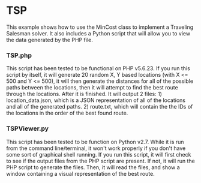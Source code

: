 # TSP
This example shows how to use the MinCost class to implement a Traveling Salesman solver. It also includes a Python script that will allow you to view the data generated by the PHP file.

### TSP.php
This script has been tested to be functional on PHP v5.6.23. If you run this script by itself, it will generate 20 random X, Y based locations (with X <= 500 and Y <= 500), it will then generate the distances for all of the possible paths between the locations, then it will attempt to find the best route through the locations. After it is finished. It will output 2 files: 1) location_data.json, which is a JSON representation of all of the locations and all of the generated paths. 2) route.txt, which will contain the the IDs of the locations in the order of the best found route.

### TSPViewer.py
This script has been tested to be function on Python v2.7. While it is run from the command line/terminal, it won't work properly if you don't have some sort of graphical shell running. If you run this script, it will first check to see if the output files from the PHP script are present. If not, it will run the PHP script to generate the files. Then, it will read the files, and show a window containing a visual representation of the best route.
